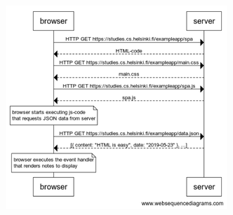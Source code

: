 ![Diagram to explain what happens when we visit the spa version of note-app website. (exercise 0.5)](https://github.com/FrancisDeea/course-full-stack-open-2023/blob/main/part0/assets/exercise_0-5.png)
